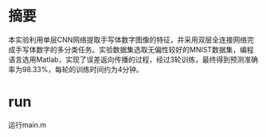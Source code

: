 # 摘要
本实验利用单层CNN网络提取手写体数字图像的特征，并采用双层全连接网络完成手写体数字的多分类任务。实验数据集选取无偏性较好的MNIST数据集，编程语言选用Matlab，实现了误差返向传播的过程，经过3轮训练，最终得到预测准确率为$98.33\%$，每轮的训练时间约为4分钟。
# run
运行main.m
